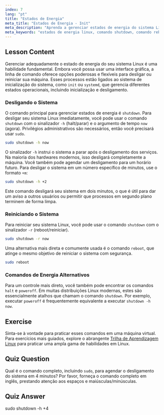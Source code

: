 ```yaml
---
index: 7
lang: "pt"
title: "Estados de Energia"
meta_title: "Estados de Energia - Init"
meta_description: "Aprenda a gerenciar estados de energia do sistema Linux. Este guia abrange os comandos essenciais de desligamento (shutdown), reinicialização (reboot) e parada (halt) para desligar ou reiniciar seu sistema Linux com segurança. Domine estes comandos fundamentais do Linux para administração de sistemas."
meta_keywords: "estados de energia linux, comando shutdown, comando reboot, comando halt, desligar linux, reiniciar linux, administração de sistemas linux, linux para iniciantes, comandos linux, systemd, init"
---
```


## Lesson Content

Gerenciar adequadamente o estado de energia do seu sistema Linux é uma habilidade fundamental. Embora você possa usar uma interface gráfica, a linha de comando oferece opções poderosas e flexíveis para desligar ou reiniciar sua máquina. Esses processos estão ligados ao sistema de inicialização do sistema, como `init` ou `systemd`, que gerencia diferentes estados operacionais, incluindo inicialização e desligamento.

### Desligando o Sistema

O comando principal para gerenciar estados de energia é `shutdown`. Para desligar seu sistema Linux imediatamente, você pode usar o comando `shutdown` com o sinalizador `-h` (halt/parar) e o argumento de tempo `now` (agora). Privilégios administrativos são necessários, então você precisará usar `sudo`.

```bash
sudo shutdown -h now
```

O sinalizador `-h` instrui o sistema a parar após o desligamento dos serviços. Na maioria dos hardwares modernos, isso desligará completamente a máquina. Você também pode agendar um desligamento para um horário futuro. Para desligar o sistema em um número específico de minutos, use o formato `+m`:

```bash
sudo shutdown -h +2
```

Este comando desligará seu sistema em dois minutos, o que é útil para dar um aviso a outros usuários ou permitir que processos em segundo plano terminem de forma limpa.

### Reiniciando o Sistema

Para reiniciar seu sistema Linux, você pode usar o comando `shutdown` com o sinalizador `-r` (reboot/reiniciar).

```bash
sudo shutdown -r now
```

Uma alternativa mais direta e comumente usada é o comando `reboot`, que atinge o mesmo objetivo de reiniciar o sistema com segurança.

```bash
sudo reboot
```

### Comandos de Energia Alternativos

Para um controle mais direto, você também pode encontrar os comandos `halt` e `poweroff`. Em muitas distribuições Linux modernas, estes são essencialmente atalhos que chamam o comando `shutdown`. Por exemplo, executar `poweroff` é frequentemente equivalente a executar `shutdown -h now`.

## Exercise

Sinta-se à vontade para praticar esses comandos em uma máquina virtual. Para exercícios mais guiados, explore o abrangente [Trilha de Aprendizagem Linux](https://labex.io/pt/learn/linux) para praticar uma ampla gama de habilidades em Linux.

## Quiz Question

Qual é o comando completo, incluindo `sudo`, para agendar o desligamento do sistema em 4 minutos? Por favor, forneça o comando completo em inglês, prestando atenção aos espaços e maiúsculas/minúsculas.

## Quiz Answer

sudo shutdown -h +4
